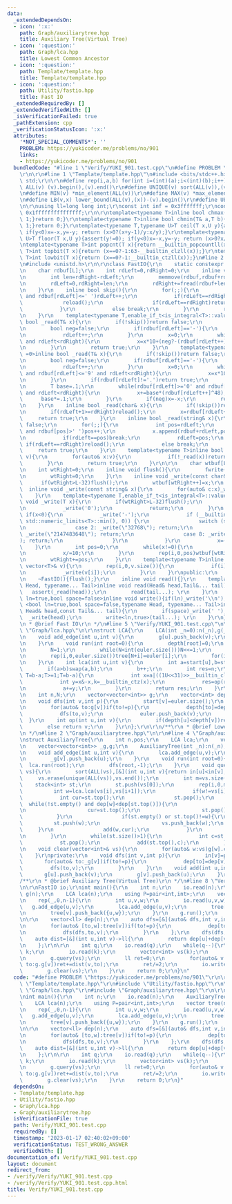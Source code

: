 ```yaml
---
data:
  _extendedDependsOn:
  - icon: ':x:'
    path: Graph/auxiliarytree.hpp
    title: Auxiliary Tree(Virtual Tree)
  - icon: ':question:'
    path: Graph/lca.hpp
    title: Lowest Common Ancestor
  - icon: ':question:'
    path: Template/template.hpp
    title: Template/template.hpp
  - icon: ':question:'
    path: Utility/fastio.hpp
    title: Fast IO
  _extendedRequiredBy: []
  _extendedVerifiedWith: []
  _isVerificationFailed: true
  _pathExtension: cpp
  _verificationStatusIcon: ':x:'
  attributes:
    '*NOT_SPECIAL_COMMENTS*': ''
    PROBLEM: https://yukicoder.me/problems/no/901
    links:
    - https://yukicoder.me/problems/no/901
  bundledCode: "#line 1 \"Verify/YUKI_901.test.cpp\"\n#define PROBLEM \"https://yukicoder.me/problems/no/901\"\
    \r\n\r\n#line 1 \"Template/template.hpp\"\n#include <bits/stdc++.h>\r\nusing namespace\
    \ std;\r\n\r\n#define rep(i,a,b) for(int i=(int)(a);i<(int)(b);i++)\r\n#define\
    \ ALL(v) (v).begin(),(v).end()\r\n#define UNIQUE(v) sort(ALL(v)),(v).erase(unique(ALL(v)),(v).end())\r\
    \n#define MIN(v) *min_element(ALL(v))\r\n#define MAX(v) *max_element(ALL(v))\r\
    \n#define LB(v,x) lower_bound(ALL(v),(x))-(v).begin()\r\n#define UB(v,x) upper_bound(ALL(v),(x))-(v).begin()\r\
    \n\r\nusing ll=long long int;\r\nconst int inf = 0x3fffffff;\r\nconst ll INF =\
    \ 0x1fffffffffffffff;\r\n\r\ntemplate<typename T>inline bool chmax(T& a,T b){if(a<b){a=b;return\
    \ 1;}return 0;}\r\ntemplate<typename T>inline bool chmin(T& a,T b){if(a>b){a=b;return\
    \ 1;}return 0;}\r\ntemplate<typename T,typename U>T ceil(T x,U y){assert(y!=0);\
    \ if(y<0)x=-x,y=-y; return (x>0?(x+y-1)/y:x/y);}\r\ntemplate<typename T,typename\
    \ U>T floor(T x,U y){assert(y!=0); if(y<0)x=-x,y=-y; return (x>0?x/y:(x-y+1)/y);}\r\
    \ntemplate<typename T>int popcnt(T x){return __builtin_popcountll(x);}\r\ntemplate<typename\
    \ T>int topbit(T x){return (x==0?-1:63-__builtin_clzll(x));}\r\ntemplate<typename\
    \ T>int lowbit(T x){return (x==0?-1:__builtin_ctzll(x));}\n#line 2 \"Utility/fastio.hpp\"\
    \n#include <unistd.h>\r\n\r\nclass FastIO{\r\n    static constexpr int L=1<<16;\r\
    \n    char rdbuf[L];\r\n    int rdLeft=0,rdRight=0;\r\n    inline void reload(){\r\
    \n        int len=rdRight-rdLeft;\r\n        memmove(rdbuf,rdbuf+rdLeft,len);\r\
    \n        rdLeft=0,rdRight=len;\r\n        rdRight+=fread(rdbuf+len,1,L-len,stdin);\r\
    \n    }\r\n    inline bool skip(){\r\n        for(;;){\r\n            while(rdLeft!=rdRight\
    \ and rdbuf[rdLeft]<=' ')rdLeft++;\r\n            if(rdLeft==rdRight){\r\n   \
    \             reload();\r\n                if(rdLeft==rdRight)return false;\r\n\
    \            }\r\n            else break;\r\n        }\r\n        return true;\r\
    \n    }\r\n    template<typename T,enable_if_t<is_integral<T>::value,int> =0>inline\
    \ bool _read(T& x){\r\n        if(!skip())return false;\r\n        if(rdLeft+20>=rdRight)reload();\r\
    \n        bool neg=false;\r\n        if(rdbuf[rdLeft]=='-'){\r\n            neg=true;\r\
    \n            rdLeft++;\r\n        }\r\n        x=0;\r\n        while(rdbuf[rdLeft]>='0'\
    \ and rdLeft<rdRight){\r\n            x=x*10+(neg?-(rdbuf[rdLeft++]^48):(rdbuf[rdLeft++]^48));\r\
    \n        }\r\n        return true;\r\n    }\r\n    template<typename T,enable_if_t<is_floating_point<T>::value,int>\
    \ =0>inline bool _read(T& x){\r\n        if(!skip())return false;\r\n        if(rdLeft+20>=rdRight)reload();\r\
    \n        bool neg=false;\r\n        if(rdbuf[rdLeft]=='-'){\r\n            neg=true;\r\
    \n            rdLeft++;\r\n        }\r\n        x=0;\r\n        while(rdbuf[rdLeft]>='0'\
    \ and rdbuf[rdLeft]<='9' and rdLeft<rdRight){\r\n            x=x*10+(rdbuf[rdLeft++]^48);\r\
    \n        }\r\n        if(rdbuf[rdLeft]!='.')return true;\r\n        rdLeft++;\r\
    \n        T base=.1;\r\n        while(rdbuf[rdLeft]>='0' and rdbuf[rdLeft]<='9'\
    \ and rdLeft<rdRight){\r\n            x+=base*(rdbuf[rdLeft++]^48);\r\n      \
    \      base*=.1;\r\n        }\r\n        if(neg)x=-x;\r\n        return true;\r\
    \n    }\r\n    inline bool _read(char& x){\r\n        if(!skip())return false;\r\
    \n        if(rdLeft+1>=rdRight)reload();\r\n        x=rdbuf[rdLeft++];\r\n   \
    \     return true;\r\n    }\r\n    inline bool _read(string& x){\r\n        if(!skip())return\
    \ false;\r\n        for(;;){\r\n            int pos=rdLeft;\r\n            while(pos<rdRight\
    \ and rdbuf[pos]>' ')pos++;\r\n            x.append(rdbuf+rdLeft,pos-rdLeft);\r\
    \n            if(rdLeft==pos)break;\r\n            rdLeft=pos;\r\n           \
    \ if(rdLeft==rdRight)reload();\r\n            else break;\r\n        }\r\n   \
    \     return true;\r\n    }\r\n    template<typename T>inline bool _read(vector<T>&\
    \ v){\r\n        for(auto& x:v){\r\n            if(!_read(x))return false;\r\n\
    \        }\r\n        return true;\r\n    }\r\n\r\n    char wtbuf[L],tmp[50];\r\
    \n    int wtRight=0;\r\n    inline void flush(){\r\n        fwrite(wtbuf,1,wtRight,stdout);\r\
    \n        wtRight=0;\r\n    }\r\n    inline void _write(const char& x){\r\n  \
    \      if(wtRight>L-32)flush();\r\n        wtbuf[wtRight++]=x;\r\n    }\r\n  \
    \  inline void _write(const string& x){\r\n        for(auto& c:x)_write(c);\r\n\
    \    }\r\n    template<typename T,enable_if_t<is_integral<T>::value,int> =0>inline\
    \ void _write(T x){\r\n        if(wtRight>L-32)flush();\r\n        if(x==0){\r\
    \n            _write('0');\r\n            return;\r\n        }\r\n        else\
    \ if(x<0){\r\n            _write('-');\r\n            if (__builtin_expect(x ==\
    \ std::numeric_limits<T>::min(), 0)) {\r\n                switch (sizeof(x)) {\r\
    \n                case 2: _write(\"32768\"); return;\r\n                case 4:\
    \ _write(\"2147483648\"); return;\r\n                case 8: _write(\"9223372036854775808\"\
    ); return;\r\n                }\r\n            }\r\n            x=-x;\r\n    \
    \    }\r\n        int pos=0;\r\n        while(x!=0){\r\n            tmp[pos++]=char((x%10)|48);\r\
    \n            x/=10;\r\n        }\r\n        rep(i,0,pos)wtbuf[wtRight+i]=tmp[pos-1-i];\r\
    \n        wtRight+=pos;\r\n    }\r\n    template<typename T>inline void _write(const\
    \ vector<T>& v){\r\n        rep(i,0,v.size()){\r\n            if(i)_write(' ');\r\
    \n            _write(v[i]);\r\n        }\r\n    }\r\npublic:\r\n    FastIO(){}\r\
    \n    ~FastIO(){flush();}\r\n    inline void read(){}\r\n    template <typename\
    \ Head, typename... Tail>inline void read(Head& head,Tail&... tail){\r\n     \
    \   assert(_read(head));\r\n        read(tail...); \r\n    }\r\n    template<bool\
    \ ln=true,bool space=false>inline void write(){if(ln)_write('\\n');}\r\n    template\
    \ <bool ln=true,bool space=false,typename Head, typename... Tail>inline void write(const\
    \ Head& head,const Tail&... tail){\r\n        if(space)_write(' ');\r\n      \
    \  _write(head);\r\n        write<ln,true>(tail...); \r\n    }\r\n};\r\n\r\n/**\r\
    \n * @brief Fast IO\r\n */\n#line 5 \"Verify/YUKI_901.test.cpp\"\n\r\n#line 2\
    \ \"Graph/lca.hpp\"\n\r\nstruct LCA{\r\n    LCA(int _n=0):n(_n),g(_n),depth(_n+1,inf),start(_n){}\r\
    \n    void add_edge(int u,int v){\r\n        g[u].push_back(v);\r\n        g[v].push_back(u);\r\
    \n    }\r\n    void run(int root=0){\r\n        depth[root]=0;\r\n        dfs(root,-1);\r\
    \n        N=1;\r\n        while(N<int(euler.size()))N<<=1;\r\n        tree.resize(N*2,n);\r\
    \n        rep(i,0,euler.size())tree[N+i]=euler[i];\r\n        for(int i=N-1;i>0;i--)tree[i]=op(tree[i*2],tree[i*2+1]);\r\
    \n    }\r\n    int lca(int u,int v){\r\n        int a=start[u],b=start[v];\r\n\
    \        if(a>b)swap(a,b);\r\n        b++;\r\n        int res=n;\r\n        for(int\
    \ T=b-a;T>=1;T=b-a){\r\n            int x=a|((1U<<31)>>__builtin_clz(T));\r\n\
    \            int y=x&-x,k=__builtin_ctz(x);\r\n            res=op(res,tree[(N|a)>>k]);\r\
    \n            a+=y;\r\n        }\r\n        return res;\r\n    }\r\nprivate:\r\
    \n    int n,N;\r\n    vector<vector<int>> g;\r\n    vector<int> depth,start,euler,tree;\r\
    \n    void dfs(int v,int p){\r\n        start[v]=euler.size();\r\n        euler.push_back(v);\r\
    \n        for(auto& to:g[v])if(to!=p){\r\n            depth[to]=depth[v]+1;\r\n\
    \            dfs(to,v);\r\n            euler.push_back(v);\r\n        }\r\n  \
    \  }\r\n    int op(int u,int v){\r\n        if(depth[u]<depth[v])return u;\r\n\
    \        else return v;\r\n    }\r\n};\r\n\r\n/**\r\n * @brief Lowest Common Ancestor\r\
    \n */\n#line 2 \"Graph/auxiliarytree.hpp\"\n\r\n#line 4 \"Graph/auxiliarytree.hpp\"\
    \nstruct AuxiliaryTree{\r\n    int n,pos;\r\n    LCA lca;\r\n    vector<int> in,dep;\r\
    \n    vector<vector<int>> _g,g;\r\n    AuxiliaryTree(int _n):n(_n),pos(0),lca(n),in(n),dep(n),_g(n),g(n){}\r\
    \n    void add_edge(int u,int v){\r\n        lca.add_edge(u,v);\r\n        _g[u].push_back(v);\r\
    \n        _g[v].push_back(u);\r\n    }\r\n    void run(int root=0){\r\n      \
    \  lca.run(root);\r\n        dfs(root,-1);\r\n    }\r\n    void query(vector<int>&\
    \ vs){\r\n        sort(ALL(vs),[&](int u,int v){return in[u]<in[v];});\r\n   \
    \     vs.erase(unique(ALL(vs)),vs.end());\r\n        int m=vs.size();\r\n    \
    \    stack<int> st;\r\n        st.push(vs[0]);\r\n        rep(i,0,m-1){\r\n  \
    \          int w=lca.lca(vs[i],vs[i+1]);\r\n            if(w!=vs[i]){\r\n    \
    \            int cur=st.top();\r\n                st.pop();\r\n              \
    \  while(!st.empty() and dep[w]<dep[st.top()]){\r\n                    add(st.top(),cur);\r\
    \n                    cur=st.top();\r\n                    st.pop();\r\n     \
    \           }\r\n                if(st.empty() or st.top()!=w){\r\n          \
    \          st.push(w);\r\n                    vs.push_back(w);\r\n           \
    \     }\r\n                add(w,cur);\r\n            }\r\n            st.push(vs[i+1]);\r\
    \n        }\r\n        while(st.size()>1){\r\n            int c=st.top();\r\n\
    \            st.pop();\r\n            add(st.top(),c);\r\n        }\r\n    }\r\
    \n    void clear(vector<int>& vs){\r\n        for(auto& w:vs)g[w].clear();\r\n\
    \    }\r\nprivate:\r\n    void dfs(int v,int p){\r\n        in[v]=pos++;\r\n \
    \       for(auto& to:_g[v])if(to!=p){\r\n            dep[to]=dep[v]+1;\r\n   \
    \         dfs(to,v);\r\n        }\r\n    }\r\n    void add(int u,int v){\r\n \
    \       g[u].push_back(v);\r\n        g[v].push_back(u);\r\n    }\r\n};\r\n\r\n\
    /**\r\n * @brief Auxiliary Tree(Virtual Tree)\r\n */\n#line 8 \"Verify/YUKI_901.test.cpp\"\
    \n\r\nFastIO io;\r\nint main(){\r\n    int n;\r\n    io.read(n);\r\n    AuxiliaryTree\
    \ g(n);\r\n    LCA lca(n);\r\n    using P=pair<int,int>;\r\n    vector tree(n,vector<P>());\r\
    \n    rep(_,0,n-1){\r\n        int u,v,w;\r\n        io.read(u,v,w);\r\n     \
    \   g.add_edge(u,v);\r\n        lca.add_edge(u,v);\r\n        tree[u].push_back({v,w});\r\
    \n        tree[v].push_back({u,w});\r\n    }\r\n    g.run();\r\n    lca.run();\r\
    \n\r\n    vector<ll> dep(n);\r\n    auto dfs=[&](auto& dfs,int v,int p)->void{\r\
    \n        for(auto& [to,w]:tree[v])if(to!=p){\r\n            dep[to]=dep[v]+w;\r\
    \n            dfs(dfs,to,v);\r\n        }\r\n    };\r\n    dfs(dfs,0,-1);\r\n\
    \    auto dist=[&](int u,int v)->ll{\r\n        return dep[u]+dep[v]-2*dep[lca.lca(u,v)];\r\
    \n    };\r\n\r\n    int q;\r\n    io.read(q);\r\n    while(q--){\r\n        int\
    \ k;\r\n        io.read(k);\r\n        vector<int> vs(k);\r\n        io.read(vs);\r\
    \n        g.query(vs);\r\n        ll ret=0;\r\n        for(auto& v:vs)for(auto&\
    \ to:g.g[v])ret+=dist(v,to);\r\n        ret/=2;\r\n        io.write(ret);\r\n\
    \        g.clear(vs);\r\n    }\r\n    return 0;\r\n}\n"
  code: "#define PROBLEM \"https://yukicoder.me/problems/no/901\"\r\n\r\n#include\
    \ \"Template/template.hpp\"\r\n#include \"Utility/fastio.hpp\"\r\n\r\n#include\
    \ \"Graph/lca.hpp\"\r\n#include \"Graph/auxiliarytree.hpp\"\r\n\r\nFastIO io;\r\
    \nint main(){\r\n    int n;\r\n    io.read(n);\r\n    AuxiliaryTree g(n);\r\n\
    \    LCA lca(n);\r\n    using P=pair<int,int>;\r\n    vector tree(n,vector<P>());\r\
    \n    rep(_,0,n-1){\r\n        int u,v,w;\r\n        io.read(u,v,w);\r\n     \
    \   g.add_edge(u,v);\r\n        lca.add_edge(u,v);\r\n        tree[u].push_back({v,w});\r\
    \n        tree[v].push_back({u,w});\r\n    }\r\n    g.run();\r\n    lca.run();\r\
    \n\r\n    vector<ll> dep(n);\r\n    auto dfs=[&](auto& dfs,int v,int p)->void{\r\
    \n        for(auto& [to,w]:tree[v])if(to!=p){\r\n            dep[to]=dep[v]+w;\r\
    \n            dfs(dfs,to,v);\r\n        }\r\n    };\r\n    dfs(dfs,0,-1);\r\n\
    \    auto dist=[&](int u,int v)->ll{\r\n        return dep[u]+dep[v]-2*dep[lca.lca(u,v)];\r\
    \n    };\r\n\r\n    int q;\r\n    io.read(q);\r\n    while(q--){\r\n        int\
    \ k;\r\n        io.read(k);\r\n        vector<int> vs(k);\r\n        io.read(vs);\r\
    \n        g.query(vs);\r\n        ll ret=0;\r\n        for(auto& v:vs)for(auto&\
    \ to:g.g[v])ret+=dist(v,to);\r\n        ret/=2;\r\n        io.write(ret);\r\n\
    \        g.clear(vs);\r\n    }\r\n    return 0;\r\n}"
  dependsOn:
  - Template/template.hpp
  - Utility/fastio.hpp
  - Graph/lca.hpp
  - Graph/auxiliarytree.hpp
  isVerificationFile: true
  path: Verify/YUKI_901.test.cpp
  requiredBy: []
  timestamp: '2023-01-17 02:40:02+09:00'
  verificationStatus: TEST_WRONG_ANSWER
  verifiedWith: []
documentation_of: Verify/YUKI_901.test.cpp
layout: document
redirect_from:
- /verify/Verify/YUKI_901.test.cpp
- /verify/Verify/YUKI_901.test.cpp.html
title: Verify/YUKI_901.test.cpp
---
```

